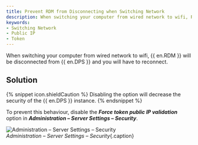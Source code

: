 ```yaml
---
title: Prevent RDM from Disconnecting when Switching Network
description: When switching your computer from wired network to wifi, Remote Desktop Manager will be disconnected from Devolutions Server and you will have to reconnect.
keywords:
- Switching Network
- Public IP
- Token
---
```


When switching your computer from wired network to wifi, {{ en.RDM }} will be disconnected from {{ en.DPS }} and you will have to reconnect.

## Solution

{% snippet icon.shieldCaution %}
Disabling the option will decrease the security of the {{ en.DPS }} instance.
{% endsnippet %}

To prevent this behaviour, disable the ***Force token public IP validation*** option in ***Administration – Server Settings – Security***.

![Administration – Server Settings – Security](/img/en/kb/KB8094.png)  
*Administration – Server Settings – Security*{.caption}